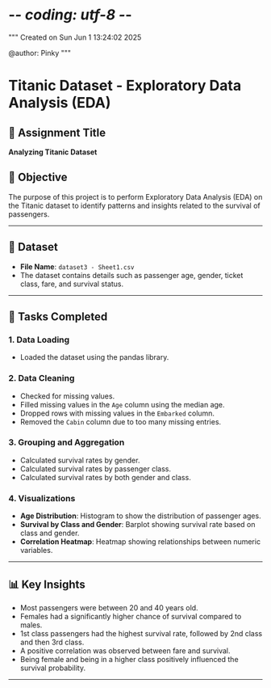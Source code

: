 # -*- coding: utf-8 -*-
"""
Created on Sun Jun  1 13:24:02 2025

@author: Pinky
"""

# Titanic Dataset - Exploratory Data Analysis (EDA)

## 📌 Assignment Title
**Analyzing Titanic Dataset**

## 🎯 Objective
The purpose of this project is to perform Exploratory Data Analysis (EDA) on the Titanic dataset to identify patterns and insights related to the survival of passengers.

---

## 📁 Dataset
- **File Name**: `dataset3 - Sheet1.csv`
- The dataset contains details such as passenger age, gender, ticket class, fare, and survival status.

---

## 🔧 Tasks Completed

### 1. Data Loading
- Loaded the dataset using the pandas library.

### 2. Data Cleaning
- Checked for missing values.
- Filled missing values in the `Age` column using the median age.
- Dropped rows with missing values in the `Embarked` column.
- Removed the `Cabin` column due to too many missing entries.

### 3. Grouping and Aggregation
- Calculated survival rates by gender.
- Calculated survival rates by passenger class.
- Calculated survival rates by both gender and class.

### 4. Visualizations
- **Age Distribution**: Histogram to show the distribution of passenger ages.
- **Survival by Class and Gender**: Barplot showing survival rate based on class and gender.
- **Correlation Heatmap**: Heatmap showing relationships between numeric variables.

---

## 📊 Key Insights

- Most passengers were between 20 and 40 years old.
- Females had a significantly higher chance of survival compared to males.
- 1st class passengers had the highest survival rate, followed by 2nd class and then 3rd class.
- A positive correlation was observed between fare and survival.
- Being female and being in a higher class positively influenced the survival probability.

---